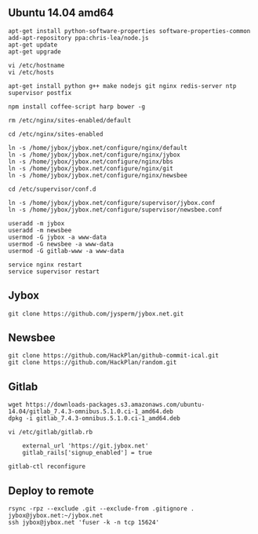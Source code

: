 ## Ubuntu 14.04 amd64

    apt-get install python-software-properties software-properties-common
    add-apt-repository ppa:chris-lea/node.js
    apt-get update
    apt-get upgrade

    vi /etc/hostname
    vi /etc/hosts

    apt-get install python g++ make nodejs git nginx redis-server ntp supervisor postfix

    npm install coffee-script harp bower -g

    rm /etc/nginx/sites-enabled/default

    cd /etc/nginx/sites-enabled

    ln -s /home/jybox/jybox.net/configure/nginx/default
    ln -s /home/jybox/jybox.net/configure/nginx/jybox
    ln -s /home/jybox/jybox.net/configure/nginx/bbs
    ln -s /home/jybox/jybox.net/configure/nginx/git
    ln -s /home/jybox/jybox.net/configure/nginx/newsbee

    cd /etc/supervisor/conf.d

    ln -s /home/jybox/jybox.net/configure/supervisor/jybox.conf
    ln -s /home/jybox/jybox.net/configure/supervisor/newsbee.conf

    useradd -m jybox
    useradd -m newsbee
    usermod -G jybox -a www-data
    usermod -G newsbee -a www-data
    usermod -G gitlab-www -a www-data

    service nginx restart
    service supervisor restart

## Jybox

    git clone https://github.com/jysperm/jybox.net.git

## Newsbee

    git clone https://github.com/HackPlan/github-commit-ical.git
    git clone https://github.com/HackPlan/random.git

## Gitlab

    wget https://downloads-packages.s3.amazonaws.com/ubuntu-14.04/gitlab_7.4.3-omnibus.5.1.0.ci-1_amd64.deb
    dpkg -i gitlab_7.4.3-omnibus.5.1.0.ci-1_amd64.deb

    vi /etc/gitlab/gitlab.rb

        external_url 'https://git.jybox.net'
        gitlab_rails['signup_enabled'] = true

    gitlab-ctl reconfigure

## Deploy to remote

    rsync -rpz --exclude .git --exclude-from .gitignore . jybox@jybox.net:~/jybox.net
    ssh jybox@jybox.net 'fuser -k -n tcp 15624'

